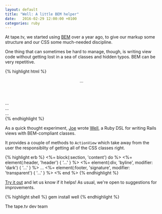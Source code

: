```yaml
---
layout: default
title: "Well: A little BEM helper"
date:   2016-02-29 12:00:00 +0100
categories: ruby
---
```


At tape.tv, we started using [BEM][bem] over a year ago, to give our
markup some structure and our CSS some much-needed discipline.

One thing that can sometimes be hard to manage, though, is writing
view code without getting lost in a sea of classes and hidden typos.
BEM can be very repetitive.

{% highlight html %}
<section class="content">
  <header class="content__header">...</header>
  <div class="content__byline content__byline--dark">...</div>
  ...
  <footer class="content__signature content__signature--transparent">...</footer>
</section>
{% endhighlight %}

As a quick thought experiment, [Joe][joe] wrote [Well][well], a
Ruby DSL for writing Rails views with BEM-compliant classes.

It provides a couple of methods to `ActionView` which take away
from the user the responsiblity of getting all of the CSS classes
right.

{% highlight erb %}
<%= block(:section, 'content') do %>
  <%= element(:header, 'header') { '...' } %>
  <%= element(:div, 'byline', modifier: 'dark') { '...' } %>
  ...
  <%= element(:footer, 'signature', modifier: 'transparent') { '...' } %>
<% end %>
{% endhighlight %}

[Try it out][well] and let us know if it helps! As usual, we're open to
suggestions for improvements.

{% highlight shell %}
gem install well
{% endhighlight %}

The tape.tv dev team

[bem]: http://getbem.com
[well]: https://github.com/tape-tv/well
[joe]: https://corcoran.io
